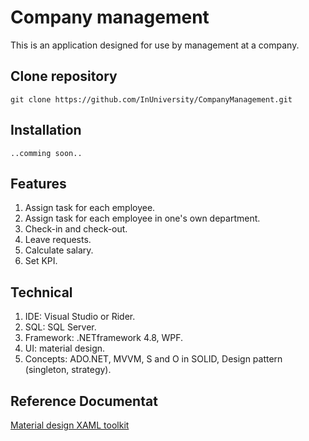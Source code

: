 # **Company management**
This is an application designed for use by management at a company.

## **Clone repository**
```terminal
git clone https://github.com/InUniversity/CompanyManagement.git
```

## **Installation**
```
..comming soon..
```

## **Features**
1. Assign task for each employee.
2. Assign task for each employee in one's own department.
3. Check-in and check-out.
4. Leave requests.
5. Calculate salary.
6. Set KPI.

## **Technical**
1. IDE: Visual Studio or Rider.
2. SQL: SQL Server.
3. Framework: .NETframework 4.8, WPF.
4. UI: material design.
5. Concepts: ADO.NET, MVVM, S and O in SOLID, Design pattern (singleton, strategy).

## **Reference Documentat**
[Material design XAML toolkit](https://github.com/MaterialDesignInXAML/MaterialDesignInXamlToolkit)
